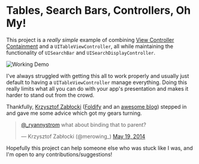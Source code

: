 Tables, Search Bars, Controllers, Oh My!
======================================

This project is a *really simple* example of combining [View Controller Containment](http://www.objc.io/issue-1/containment-view-controller.html) and a <code>UITableViewController</code>, all while maintaining the functionality of <code>UISearchBar</code> and <code>UISearchDisplayController</code>.

![Working Demo](https://raw.githubusercontent.com/rnystrom/UITableViewController-Containment-Demo/master/tv-vcc-searching.gif)

I've always struggled with getting this all to work properly and usually just default to having a <code>UITableViewController</code> manage everything. Doing this really limits what all you can do with your app's presentation and makes it harder to stand out from the crowd.

Thankfully, [Krzysztof Zabłocki](https://twitter.com/merowing_) ([Foldify](http://www.foldifyapp.com/) and an [awesome blog](http://www.merowing.info/)) stepped in and gave me some advice which got my gears turning.

<blockquote class="twitter-tweet" lang="en"><p><a href="https://twitter.com/_ryannystrom">@_ryannystrom</a> what about binding that to parent?</p>&mdash; Krzysztof Zabłocki (@merowing_) <a href="https://twitter.com/merowing_/statuses/468369324269649920">May 19, 2014</a></blockquote>
<script async src="//platform.twitter.com/widgets.js" charset="utf-8"></script>

Hopefully this project can help someone else who was stuck like I was, and I'm open to any contributions/suggestions!